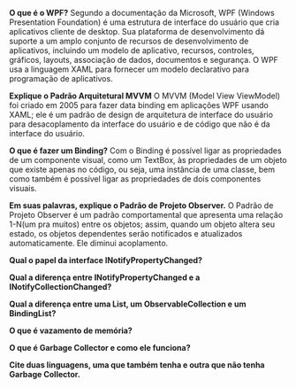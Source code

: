 
<b>O que é o WPF?</b>
Segundo a documentação da Microsoft, WPF (Windows Presentation Foundation) é uma estrutura de interface do usuário que cria aplicativos cliente de desktop. Sua plataforma de desenvolvimento dá suporte a um amplo conjunto de recursos de desenvolvimento de aplicativos, incluindo um modelo de aplicativo, recursos, controles, gráficos, layouts, associação de dados, documentos e segurança. O WPF usa a linguagem XAML para fornecer um modelo declarativo para programação de aplicativos.

<b>Explique o Padrão Arquitetural MVVM</b>
O MVVM (Model View ViewModel) foi criado em 2005 para fazer data binding em aplicações WPF usando XAML; ele é um padrão de design de arquitetura de interface do usuário para desacoplamento da interface do usuário e de código que não é da interface do usuário.

<b>O que é fazer um Binding?</b>
Com o Binding é possível ligar as propriedades de um componente visual, como um TextBox, às propriedades de um objeto que existe apenas no código, ou seja, uma instância de uma classe, bem como também é possível ligar as propriedades de dois componentes visuais.


<b>Em suas palavras, explique o Padrão de Projeto Observer.</b>
O Padrão de Projeto Observer é um padrão comportamental que apresenta uma relação 1-N(um pra muitos) entre os objetos; assim, quando um objeto altera seu estado, os objetos dependentes serão notificados e atualizados automaticamente. 
Ele diminui acoplamento.


<b>Qual o papel da interface INotifyPropertyChanged?</b>



<b>Qual a diferença entre INotifyPropertyChanged e a INotifyCollectionChanged?</b>



<b>Qual a diferença entre uma List, um ObservableCollection e um BindingList?</b>



<b>O que é vazamento de memória?</b>



<b>O que é Garbage Collector e como ele funciona?</b>



<b>Cite duas linguagens, uma que também tenha e outra que não tenha Garbage Collector.</b>